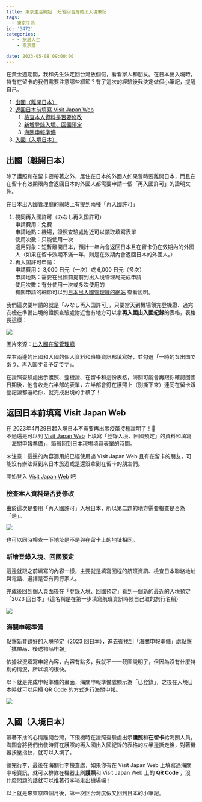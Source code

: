 ```yaml
---
title: 東京生活開始  短暫回台灣的出入境筆記
tags:
  - 東京生活
id: '3472'
categories:
  - - 旅居人生
    - 東京篇

date: 2023-05-08 09:00:00
---
```


在黃金週期間，我和先生決定回台灣放個假，看看家人和朋友。在日本出入境時，持有在留卡的我們需要注意哪些細節？有了這次的經驗後我決定做個小筆記，提醒自己。
<!-- more -->
1.  [出國（離開日本）](https://blog.itsninayeh.com/2023/05/08/tokyo-life-with-special-re-entry-permit/#出國-離開日本)
2.  [返回日本前填寫 Visit Japan Web](https://blog.itsninayeh.com/2023/05/08/tokyo-life-with-special-re-entry-permit/#返回日本前填寫-visit-japan-web)
    1.  [檢查本人資料是否要修改](https://blog.itsninayeh.com/2023/05/08/tokyo-life-with-special-re-entry-permit/#檢查本人資料是否要修改)
    2.  [新增登錄入境、回國預定](https://blog.itsninayeh.com/2023/05/08/tokyo-life-with-special-re-entry-permit/#新增登錄入境-回國預定)
    3.  [海關申報準備](https://blog.itsninayeh.com/2023/05/08/tokyo-life-with-special-re-entry-permit/#海關申報準備)
3.  [入國（入境日本）](https://blog.itsninayeh.com/2023/05/08/tokyo-life-with-special-re-entry-permit/#入國-入境日本)

## 出國（離開日本）

除了護照和在留卡要帶著之外，居住在日本的外國人如果暫時要離開日本，而且在在留卡有效期限內會返回日本的外國人都需要申請一個「再入國許可」的證明文件。

在日本出入國管理廳的網站上有提到兩種「再入國許可」

1.  視同再入國許可（みなし再入国許可）  
    申請費用：免費  
    申請地點：機場，證照查驗處附近可以領取填寫表單  
    使用次數：只能使用一次  
    適用對象：短暫離開日本，預計一年內會返回日本且在留卡仍在效期內的外國人（如果在留卡效期不滿一年，則是在效期內會返回日本的外國人。）
2.  再入国許可申請：  
    申請費用： 3,000 日元（一次）或 6,000 日元（多次）  
    申請地點：需要在出國前提前到出入境管理局完成申請  
    使用次數：有分使用一次或多次使用的  
    有關申請的細節可以到[日本出入國管理廳的網站](https://www.moj.go.jp/isa/applications/procedures/16-5.html?hl=zh-TW) 查看說明。

我們這次要申請的就是「みなし再入国許可」，只要當天到機場領完登機證、過完安檢在準備出境的證照查驗處附近會有地方可以拿**再入國出入國紀錄**的表格，表格長這樣：

![](https://itsninayeh.files.wordpress.com/2023/05/image.png?w=845)

圖片來源：[出入國在留管理廳](https://www.moj.go.jp/isa/publications/materials/re-ed_index.html)

左右兩邊的出國和入國的個人資料和班機資訊都填寫好，並勾選「一時的な出国であり、再入国する予定です」。

在證照查驗處出示護照、登機證、在留卡和這份表格，海關可能會再跟你確認回國日期後，他會收走右半部的表單，左半部會釘在護照上（別撕下來）連同在留卡跟登記證都還給你，就完成出境的手續了！

## 返回日本前填寫 Visit Japan Web

在 2023年4月29日起入境日本不需要再出示疫苗接種證明了！🎉  
不過還是可以到 [Visit Japan Web](https://www.vjw.digital.go.jp/main/#/vjwplo001) 上填寫「登錄入境、回國預定」的資料和填寫「海關申報準備」，節省回到日本現場填寫表單的時間。

＊注意：這邊的內容適用於已經使用過 Visit Japan Web 且有在留卡的朋友，可能沒有辦法幫到來日本旅遊或是還沒拿到在留卡的朋友們。

開始登入 [Visit Japan Web](https://www.vjw.digital.go.jp/main/#/vjwplo001) 吧

### 檢查本人資料是否要修改

由於這次是要用「再入國許可」入境日本，所以第二題的地方需要檢查是否為「是」。

[![](https://itsninayeh.files.wordpress.com/2023/05/img_6477-1-edited.png)](https://itsninayeh.files.wordpress.com/2023/05/img_6477-1.png)

也可以同時檢查一下地址是不是與在留卡上的地址相同。

### 新增登錄入境、回國預定

這邊就跟之前填寫的內容一樣，主要就是填寫回程的航班資訊、檢查日本聯絡地址與電話、選擇是否有同行家人。

完成後回到個人頁面後在「登錄入境、回國預定」看到一個新的最近的入境預定「2023 回日本」（這名稱是在第一步填寫航班資訊時候自己取的旅行名稱）

[![](https://itsninayeh.files.wordpress.com/2023/05/img_c7b3d3d62c03-1.jpeg?w=616)](https://itsninayeh.files.wordpress.com/2023/05/img_c7b3d3d62c03-1.jpeg)

### 海關申報準備

點擊新登錄好的入境預定（2023 回日本），進去後找到「海關申報準備」處點擊「攜帶品、後送物品申報」

依據狀況填寫申報內容，內容有點多，我就不一一截圖說明了，但因為沒有什麼特別的情況，所以填的很快。

以下就是完成申報準備的畫面，海關申報準備處顯示為「已登錄」，之後在入境日本時就可以用掃 QR Code 的方式進行海關申報。

[![](https://itsninayeh.files.wordpress.com/2023/05/e59c962.jpg?w=383)](https://itsninayeh.files.wordpress.com/2023/05/e59c962.jpg)

## 入國（入境日本）

帶著不捨的心情離開台灣，下飛機時在證照查驗處出示**護照**和**在留卡**給海關人員，海關會將我們出發時釘在護照的再入國出入國紀錄的表格的左半邊撕走後，對著機器按壓指紋，就可以入境了。

領完行李，最後在海關行李檢查處，如果你有在 Visit Japan Web 上填寫過海關申報資訊，就可以排隊在機器上刷**護照**和 Visit Japan Web 上的 **QR Code** ，沒什麼問題的話就可以推著行李箱走出機場囉！

以上就是來東京四個月後，第一次回台灣度假又回到日本的小筆記。